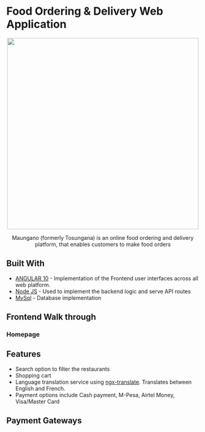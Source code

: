 # Food Ordering & Delivery Web Application
<p align="center">
  <img src="https://github.com/SGGaita/food-Ecommerce-Web-App/blob/master/client/src/assets/img/logo.png" height="500em" />
<p align="center"> Maungano (formerly Tosungana) is an online food ordering and delivery platform, that enables customers to make food orders  </p>
</p>

## Built With

* [ANGULAR 10](https://angular.io/) - Implementation of the Frontend user interfaces across all web platform.
* [Node JS](https://nodejs.org/en/) - Used to implement the backend logic and serve API routes
* [MySql](https://dev.mysql.com/doc/) - Database implementation

## Frontend Walk through
### Homepage

## Features
* Search option to filter the restaurants
* Shopping cart
* Language translation service using [ngx-translate](https://github.com/ngx-translate/core). Translates between English and French.
* Payment options include Cash payment, M-Pesa, Airtel Money, Visa/Master Card 

## Payment Gateways
